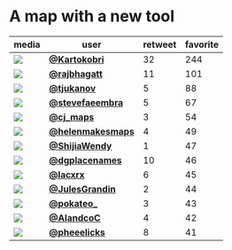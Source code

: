 # A map with a new tool

| media                                                                                        | user                                                                            |   retweet |   favorite |
|----------------------------------------------------------------------------------------------|---------------------------------------------------------------------------------|-----------|------------|
| ![](http://pbs.twimg.com/media/EnuvwMWW4Ace5uo.jpg)                                          | **[@Kartokobri](https://twitter.com/twitter/statuses/1331851389765644288)**     |        32 |        244 |
| ![](http://pbs.twimg.com/media/Enw2s96VkAAUzmd.jpg)                                          | **[@rajbhagatt](https://twitter.com/twitter/statuses/1331999770555027458)**     |        11 |        101 |
| ![](http://pbs.twimg.com/media/Enur3xDW8AE9iWP.png)                                          | **[@tjukanov](https://twitter.com/twitter/statuses/1331847525112946690)**       |         5 |         88 |
| ![](http://pbs.twimg.com/media/Env916gXUAA-Ps1.jpg)                                          | **[@stevefaeembra](https://twitter.com/twitter/statuses/1331937702053285889)**  |         5 |         67 |
| ![](http://pbs.twimg.com/media/EnvvGFsXEAM71IF.png)                                          | **[@cj_maps](https://twitter.com/twitter/statuses/1331921039698300928)**        |         3 |         54 |
| ![](http://pbs.twimg.com/media/EnxFEOAWEAg-CAZ.jpg)                                          | **[@helenmakesmaps](https://twitter.com/twitter/statuses/1332016430804504578)** |         4 |         49 |
| ![](http://pbs.twimg.com/media/Ent_vJLVgAAVh8C.jpg)                                          | **[@ShijiaWendy](https://twitter.com/twitter/statuses/1331799930407591936)**    |         1 |         47 |
| ![](http://pbs.twimg.com/media/EntI25_XIAIXeOk.jpg)                                          | **[@dgplacenames](https://twitter.com/twitter/statuses/1331862755759022082)**   |        10 |         46 |
| ![](http://pbs.twimg.com/media/EnuoJcOXYAg-ahu.png)                                          | **[@lacxrx](https://twitter.com/twitter/statuses/1331844193011036162)**         |         6 |         45 |
| ![](http://pbs.twimg.com/media/EnvFuXVWMAAc_t5.jpg)                                          | **[@JulesGrandin](https://twitter.com/twitter/statuses/1331875609778266112)**   |         2 |         44 |
| ![](http://pbs.twimg.com/media/Enn0uH2XEAEkK-j.jpg)                                          | **[@pokateo_](https://twitter.com/twitter/statuses/1331973232849612801)**       |         3 |         43 |
| ![](http://pbs.twimg.com/media/EnvBwsDXEAEzwm_.jpg)                                          | **[@AlandcoC](https://twitter.com/twitter/statuses/1331871196607098881)**       |         4 |         42 |
| ![](http://pbs.twimg.com/ext_tw_video_thumb/1331906504874749952/pu/img/BzCbqabYSa-U6G5L.jpg) | **[@pheeelicks](https://twitter.com/twitter/statuses/1331943735144439809)**     |         8 |         41 |
 
